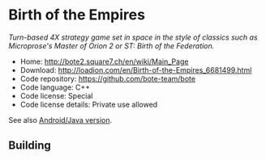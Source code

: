 # Birth of the Empires

_Turn-based 4X strategy game set in space in the style of classics such as Microprose's Master of Orion 2 or ST: Birth of the Federation._

- Home: http://bote2.square7.ch/en/wiki/Main_Page
- Download: http://loadion.com/en/Birth-of-the-Empires_6681499.html
- Code repository: https://github.com/bote-team/bote
- Code language: C++
- Code license: Special
- Code license details: Private use allowed

See also [Android/Java version](https://bitbucket.org/sarkanyi/bote-libgdx/).

## Building

